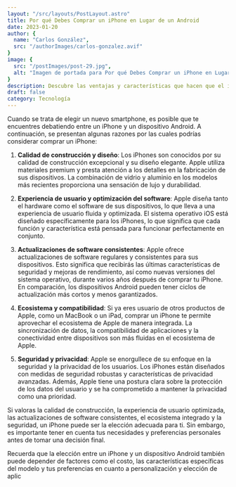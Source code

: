 ```yaml
---
layout: "/src/layouts/PostLayout.astro"
title: Por qué Debes Comprar un iPhone en Lugar de un Android
date: 2023-01-20
author: {
  name: "Carlos González",
  src: "/authorImages/carlos-gonzalez.avif"
}
image: {
  src: "/postImages/post-29.jpg",
  alt: "Imagen de portada para Por qué Debes Comprar un iPhone en Lugar de un Android",
}
description: Descubre las ventajas y características que hacen que el iPhone sea una elección superior en comparación con los dispositivos Android, desde la calidad de construcción hasta la optimización del software.
draft: false
category: Tecnología
---
```


Cuando se trata de elegir un nuevo smartphone, es posible que te encuentres debatiendo entre un iPhone y un dispositivo Android. A continuación, se presentan algunas razones por las cuales podrías considerar comprar un iPhone:

1. **Calidad de construcción y diseño**: Los iPhones son conocidos por su calidad de construcción excepcional y su diseño elegante. Apple utiliza materiales premium y presta atención a los detalles en la fabricación de sus dispositivos. La combinación de vidrio y aluminio en los modelos más recientes proporciona una sensación de lujo y durabilidad.

2. **Experiencia de usuario y optimización del software**: Apple diseña tanto el hardware como el software de sus dispositivos, lo que lleva a una experiencia de usuario fluida y optimizada. El sistema operativo iOS está diseñado específicamente para los iPhones, lo que significa que cada función y característica está pensada para funcionar perfectamente en conjunto.

3. **Actualizaciones de software consistentes**: Apple ofrece actualizaciones de software regulares y consistentes para sus dispositivos. Esto significa que recibirás las últimas características de seguridad y mejoras de rendimiento, así como nuevas versiones del sistema operativo, durante varios años después de comprar tu iPhone. En comparación, los dispositivos Android pueden tener ciclos de actualización más cortos y menos garantizados.

4. **Ecosistema y compatibilidad**: Si ya eres usuario de otros productos de Apple, como un MacBook o un iPad, comprar un iPhone te permite aprovechar el ecosistema de Apple de manera integrada. La sincronización de datos, la compatibilidad de aplicaciones y la conectividad entre dispositivos son más fluidas en el ecosistema de Apple.

5. **Seguridad y privacidad**: Apple se enorgullece de su enfoque en la seguridad y la privacidad de los usuarios. Los iPhones están diseñados con medidas de seguridad robustas y características de privacidad avanzadas. Además, Apple tiene una postura clara sobre la protección de los datos del usuario y se ha comprometido a mantener la privacidad como una prioridad.

Si valoras la calidad de construcción, la experiencia de usuario optimizada, las actualizaciones de software consistentes, el ecosistema integrado y la seguridad, un iPhone puede ser la elección adecuada para ti. Sin embargo, es importante tener en cuenta tus necesidades y preferencias personales antes de tomar una decisión final.

Recuerda que la elección entre un iPhone y un dispositivo Android también puede depender de factores como el costo, las características específicas del modelo y tus preferencias en cuanto a personalización y elección de aplic

